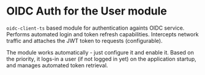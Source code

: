 # OIDC Auth for the User module

``oidc-client-ts`` based module for authentication againts OIDC service.
Performs automated login and token refresh capabilities. Intercepts network
traffic and attaches the JWT token to requests (configurable).

The module works automatically - just configure it and enable it.
Based on the priority, it logs-in a user (if not logged in yet)
on the application startup, and manages automated token retrieval.
